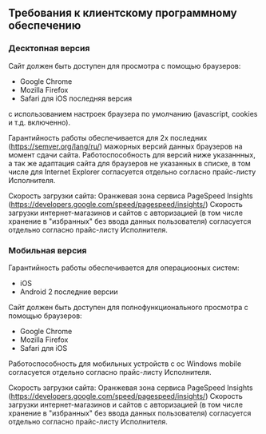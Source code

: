 ## Требования к клиентскому программному обеспечению
### Десктопная версия
Сайт должен быть доступен для просмотра с помощью браузеров:
* Google Chrome
* Mozilla Firefox
* Safari для iOS последняя версия

с использованием настроек браузера по умолчанию (javascript, cookies и т.д. включенно).

Гарантийность работы обеспечивается для 2х последних (https://semver.org/lang/ru/) мажорных версий данных браузеров на момент сдачи сайта.
Работоспособность для версий ниже указаннных, а так же адаптация сайта для браузеров не указанных в списке, в том числе для Internet Explorer согласуется отдельно согласно прайс-листу Исполнителя.

Cкорость загрузки сайта: 
Оранжевая зона сервиса PageSpeed Insights (https://developers.google.com/speed/pagespeed/insights/)
Скорость загрузки интернет-магазинов и сайтов с авторизацией (в том числе хранение в "избранных" без ввода данных пользователя) согласуется отдельно согласно прайс-листу Исполнителя.

### Мобильная версия
Гарантийность работы обеспечивается для операциооных систем:
- iOS
- Android 2 последние версии

Сайт должен быть доступен для полнофункционального просмотра с помощью браузеров:
* Google Chrome
* Mozilla Firefox
* Safari для iOS

Работоспособность для мобильных устройств с ос Windows mobile согласуется отдельно согласно прайс-листу Исполнителя.

Cкорость загрузки сайта: 
Оранжевая зона сервиса PageSpeed Insights (https://developers.google.com/speed/pagespeed/insights/)
Скорость загрузки интернет-магазинов и сайтов с авторизацией (в том числе хранение в "избранных" без ввода данных пользователя) согласуется отдельно согласно прайс-листу Исполнителя.


